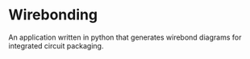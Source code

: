 # Wirebonding
An application written in python that generates wirebond diagrams for integrated circuit packaging. 
